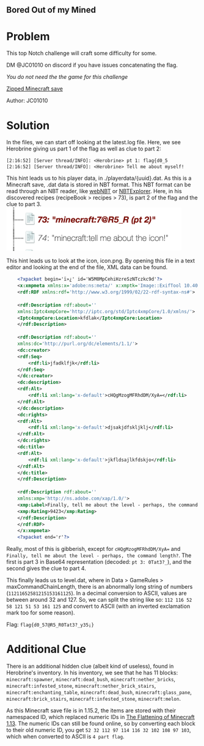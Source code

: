 ## Bored Out of my Mined
# Problem
This top Notch challenge will craft some difficulty for some.

DM @JC01010 on discord if you have issues concatenating the flag.

*You do not need the the game for this challenge*

[Zipped Minecraft save](./hsctfn0t_tH7_3a5y-20200531T210434Z-001.zip)

Author: JC01010

# Solution
In the files, we can start off looking at the latest.log file. Here, we see Herobrine giving us part 1 of the flag as well as clue to part 2:
```
[2:16:52] [Server thread/INFO]: <Herobrine> pt 1: flag{d0_5
[2:16:52] [Server thread/INFO]: <Herobrine> Tell me about myself!
```

This hint leads us to his player data, in ./playerdata/{uuid}.dat. As this is a Minecraft save, .dat data is stored in NBT format. This NBT format can be read through an NBT reader, like [webNBT](https://irath96.github.io/webNBT/) or [NBTExplorer](https://github.com/jaquadro/NBTExplorer). Here, in his discovered recipes (recipeBook > recipes > 73), is part 2 of the flag and the clue to part 3.
![Part 2](./images/part2.png)

This hint leads us to look at the icon, icon.png. By opening this file in a text editor and looking at the end of the file, XML data can be found.
```xml
    <?xpacket begin='ï»¿' id='W5M0MpCehiHzreSzNTczkc9d'?>
    <x:xmpmeta xmlns:x='adobe:ns:meta/' x:xmptk='Image::ExifTool 10.40'>
    <rdf:RDF xmlns:rdf='http://www.w3.org/1999/02/22-rdf-syntax-ns#'>

    <rdf:Description rdf:about=''
    xmlns:Iptc4xmpCore='http://iptc.org/std/Iptc4xmpCore/1.0/xmlns/'>
    <Iptc4xmpCore:Location>kfdlak</Iptc4xmpCore:Location>
    </rdf:Description>

    <rdf:Description rdf:about=''
    xmlns:dc='http://purl.org/dc/elements/1.1/'>
    <dc:creator>
    <rdf:Seq>
        <rdf:li>jfadklfjk</rdf:li>
    </rdf:Seq>
    </dc:creator>
    <dc:description>
    <rdf:Alt>
        <rdf:li xml:lang='x-default'>cHQgMzogMFRhdDM/XyA=</rdf:li>
    </rdf:Alt>
    </dc:description>
    <dc:rights>
    <rdf:Alt>
        <rdf:li xml:lang='x-default'>djsakjdfskljklj</rdf:li>
    </rdf:Alt>
    </dc:rights>
    <dc:title>
    <rdf:Alt>
        <rdf:li xml:lang='x-default'>jkfldsajlkfdskjo</rdf:li>
    </rdf:Alt>
    </dc:title>
    </rdf:Description>

    <rdf:Description rdf:about=''
    xmlns:xmp='http://ns.adobe.com/xap/1.0/'>
    <xmp:Label>Finally, tell me about the level - perhaps, the command length?</xmp:Label>
    <xmp:Rating>9423</xmp:Rating>
    </rdf:Description>
    </rdf:RDF>
    </x:xmpmeta>
    <?xpacket end='r'?>
```
Really, most of this is gibberish, except for `cHQgMzogMFRhdDM/XyA=` and `Finally, tell me about the level - perhaps, the command length?`. The first is part 3 in Base64 representation (decoded: `pt 3: 0Tat3?_`), and the second gives the clue to part 4.

This finally leads us to level.dat, where in Data > GameRules > maxCommandChainLength, there is an abnormally long string of numbers (`11211652581215153161125`). In a decimal conversion to ASCII, values are between around 32 and 127. So, we can split the string like so: `112 116 52 58 121 51 53 161 125` and convert to ASCII (with an inverted exclamation mark too for some reason).

Flag: `flag{d0_57@R5_R0Tat3?_y35¡}`

# Additional Clue
There is an additional hidden clue (albeit kind of useless), found in Herobrine's inventory. In his inventory, we see that he has 11 blocks: `minecraft:spawner`, `minecraft:dead_bush`, `minecraft:nether_bricks`, `minecraft:infested_stone`, `minecraft:nether_brick_stairs`, `minecraft:enchanting_table`, `minecraft:dead_bush`, `minecraft:glass_pane`, `minecraft:brick_stairs`, `minecraft:infested_stone`, `minecraft:melon`. 

As this Minecraft save file is in 1.15.2, the items are stored with their namespaced ID, which replaced numeric IDs in [The Flattening of Minecraft 1.13](https://minecraft.gamepedia.com/1.13/Flattening). The numeric IDs can still be found online, so by converting each block to their old numeric ID, you get `52 32 112 97 114 116 32 102 108 97 103`, which when converted to ASCII is `4 part flag`.